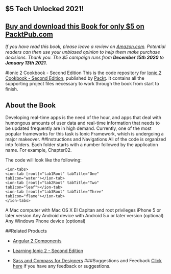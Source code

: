 ## $5 Tech Unlocked 2021!
[Buy and download this Book for only $5 on PacktPub.com](https://www.packtpub.com/product/ionic-2-cookbook-second-edition/9781786465962)
-----
*If you have read this book, please leave a review on [Amazon.com](https://www.amazon.com/gp/product/1786465965).     Potential readers can then use your unbiased opinion to help them make purchase decisions. Thank you. The $5 campaign         runs from __December 15th 2020__ to __January 13th 2021.__*

#Ionic 2 Cookbook - Second Edition
This is the code repository for [Ionic 2 Cookbook - Second Edition](https://www.packtpub.com/web-development/ionic-2-cookbook-second-edition?utm_source=github&utm_medium=repository&utm_campaign=9781786465962), published by [Packt](https://www.packtpub.com). It contains all the supporting project files necessary to work through the book from start to finish.
## About the Book
Developing real-time apps is the need of the hour, and apps that deal with humongous amounts of user data and real-time information that needs to be updated frequently are in high demand. Currently, one of the most popular frameworks for this task is Ionic Framework, which is undergoing a major makeover.
##Instructions and Navigations
All of the code is organized into folders. Each folder starts with a number followed by the application name. For example, Chapter02.



The code will look like the following:
```
<ion-tabs>
<ion-tab [root]="tab1Root" tabTitle="One" 
tabIcon="water"></ion-tab>
<ion-tab [root]="tab2Root" tabTitle="Two" 
tabIcon="leaf"></ion-tab>
<ion-tab [root]="tab3Root" tabTitle="Three" 
tabIcon="flame"></ion-tab>
</ion-tabs>
```

A Mac computer with Mac OS X El Capitan and root privileges
iPhone 5 or later version
Any Android device with Android 5.x or later version (optional)
Any Windows Phone device (optional)

##Related Products
* [Angular 2 Components](https://www.packtpub.com/web-development/angular-2-components?utm_source=github&utm_medium=repository&utm_campaign=9781785882340)

* [Learning Ionic 2 - Second Edition](https://www.packtpub.com/web-development/learning-ionic-2-second-edition?utm_source=github&utm_medium=repository&utm_campaign=9781786466051)

* [Sass and Compass for Designers](https://www.packtpub.com/web-development/sass-and-compass-designers?utm_source=github&utm_medium=repository&utm_campaign=9781849694544)
###Suggestions and Feedback
[Click here](https://docs.google.com/forms/d/e/1FAIpQLSe5qwunkGf6PUvzPirPDtuy1Du5Rlzew23UBp2S-P3wB-GcwQ/viewform) if you have any feedback or suggestions.
